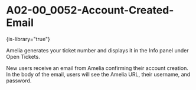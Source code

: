 # A02-00_0052-Account-Created-Email

{is-library="true"}

<snippet id="A02-00_0052-Account-Created-Email_snippet">



Amelia generates your ticket number and displays it in the Info panel under Open Tickets.

New users receive an email from Amelia confirming their account creation. In the body of the email, users will see the Amelia URL, their username, and password.


</snippet>